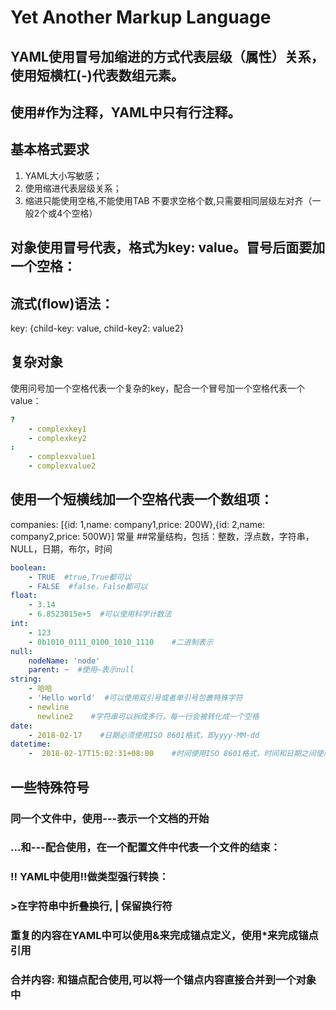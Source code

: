 # Yet Another Markup Language

## YAML使用冒号加缩进的方式代表层级（属性）关系，使用短横杠(-)代表数组元素。
## 使用#作为注释，YAML中只有行注释。

## 基本格式要求
1. YAML大小写敏感；
2. 使用缩进代表层级关系；
3. 缩进只能使用空格,不能使用TAB
不要求空格个数,只需要相同层级左对齐（一般2个或4个空格）

## 对象使用冒号代表，格式为key: value。冒号后面要加一个空格：

## 流式(flow)语法：
key: {child-key: value, child-key2: value2}

## 复杂对象
使用问号加一个空格代表一个复杂的key，配合一个冒号加一个空格代表一个value：
```yaml
?  
    - complexkey1
    - complexkey2
:
    - complexvalue1
    - complexvalue2
```
## 使用一个短横线加一个空格代表一个数组项：

companies: [{id: 1,name: company1,price: 200W},{id: 2,name: company2,price: 500W}]
常量
##常量结构，包括：整数，浮点数，字符串，NULL，日期，布尔，时间
```yaml
boolean: 
    - TRUE  #true,True都可以
    - FALSE  #false，False都可以
float:
    - 3.14
    - 6.8523015e+5  #可以使用科学计数法
int:
    - 123
    - 0b1010_0111_0100_1010_1110    #二进制表示
null:
    nodeName: 'node'
    parent: ~  #使用~表示null
string:
    - 哈哈
    - 'Hello world'  #可以使用双引号或者单引号包裹特殊字符
    - newline
      newline2    #字符串可以拆成多行，每一行会被转化成一个空格
date:
    - 2018-02-17    #日期必须使用ISO 8601格式，即yyyy-MM-dd
datetime: 
    -  2018-02-17T15:02:31+08:00    #时间使用ISO 8601格式，时间和日期之间使用T连接，最后使用+代表时区
```
## 一些特殊符号
### 同一个文件中，使用---表示一个文档的开始
### ...和---配合使用，在一个配置文件中代表一个文件的结束：
### !! YAML中使用!!做类型强行转换：
### >在字符串中折叠换行, | 保留换行符
### 重复的内容在YAML中可以使用&来完成锚点定义，使用*来完成锚点引用
### 合并内容: 和锚点配合使用,可以将一个锚点内容直接合并到一个对象中

